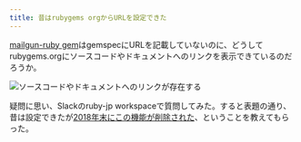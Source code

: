 ```yaml
---
title: 昔はrubygems orgからURLを設定できた
---
```

[mailgun-ruby gem](https://rubygems.org/gems/mailgun-ruby)はgemspecにURLを記載していないのに、どうしてrubygems.orgにソースコードやドキュメントへのリンクを表示できているのだろうか。

![](https://lh5.googleusercontent.com/FEAoEuQmY-QwUWEW5Cr5F9NJIlhKNfC4IkQR9F50llKgd_3ttZJFvbj-FTSR416_LdVnwLNyiyksHonxOu604oxUu1iOdLzgeqp1o6H-Xv8UEPFCbEgxeBYZkwGcOJtVLTn6lEeP6D1oH-gt2raSYsRu3XCQfsHw8pGE6AfR2lon_cRPTAba9AmBClFd "ソースコードやドキュメントへのリンクが存在する")

疑問に思い、Slackのruby-jp workspaceで質問してみた。すると表題の通り、昔は設定できたが[2018年末にこの機能が削除された](https://github.com/rubygems/rubygems.org/pull/1815)、ということを教えてもらった。
